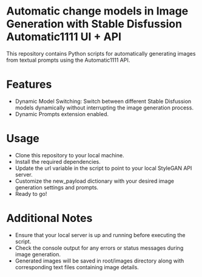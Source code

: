 # Automatic change models in Image Generation with Stable Disfussion Automatic1111 UI + API

This repository contains Python scripts for automatically generating images from textual prompts using the Automatic1111 API.

# Features

 - Dynamic Model Switching: Switch between different Stable Disfussion models dynamically without interrupting the image generation process.
 - Dynamic Prompts extension enabled.

# Usage

 - Clone this repository to your local machine.
 - Install the required dependencies.
 - Update the url variable in the script to point to your local StyleGAN API server.
 - Customize the new_payload dictionary with your desired image generation settings and prompts.
 - Ready to go!

# Additional Notes

 - Ensure that your local server is up and running before executing the script.
 - Check the console output for any errors or status messages during image generation.
 - Generated images will be saved in root/images directory along with corresponding text files containing image details.
